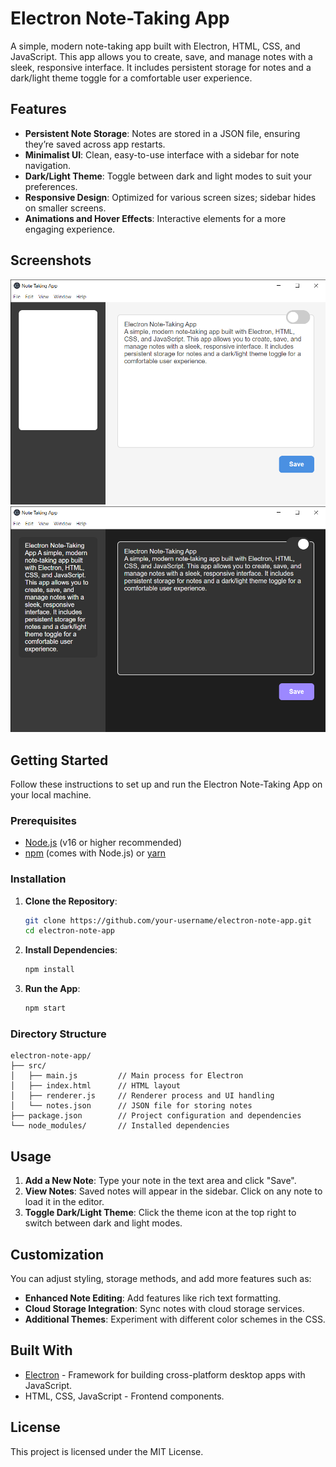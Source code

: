 # Electron Note-Taking App

A simple, modern note-taking app built with Electron, HTML, CSS, and JavaScript. This app allows you to create, save, and manage notes with a sleek, responsive interface. It includes persistent storage for notes and a dark/light theme toggle for a comfortable user experience.

## Features

- **Persistent Note Storage**: Notes are stored in a JSON file, ensuring they’re saved across app restarts.
- **Minimalist UI**: Clean, easy-to-use interface with a sidebar for note navigation.
- **Dark/Light Theme**: Toggle between dark and light modes to suit your preferences.
- **Responsive Design**: Optimized for various screen sizes; sidebar hides on smaller screens.
- **Animations and Hover Effects**: Interactive elements for a more engaging experience.

## Screenshots

![Screenshot of the app in light mode](light-mode-screenshot.png)
![Screenshot of the app in dark mode](dark-mode-screenshot.png)

## Getting Started

Follow these instructions to set up and run the Electron Note-Taking App on your local machine.

### Prerequisites

- [Node.js](https://nodejs.org) (v16 or higher recommended)
- [npm](https://www.npmjs.com/) (comes with Node.js) or [yarn](https://yarnpkg.com/)

### Installation

1. **Clone the Repository**:
   ```bash
   git clone https://github.com/your-username/electron-note-app.git
   cd electron-note-app
   ```

2. **Install Dependencies**:
   ```bash
   npm install
   ```

3. **Run the App**:
   ```bash
   npm start
   ```

### Directory Structure

```
electron-note-app/
├── src/
│   ├── main.js         // Main process for Electron
│   ├── index.html      // HTML layout
│   ├── renderer.js     // Renderer process and UI handling
│   └── notes.json      // JSON file for storing notes
├── package.json        // Project configuration and dependencies
└── node_modules/       // Installed dependencies
```

## Usage

1. **Add a New Note**: Type your note in the text area and click "Save".
2. **View Notes**: Saved notes will appear in the sidebar. Click on any note to load it in the editor.
3. **Toggle Dark/Light Theme**: Click the theme icon at the top right to switch between dark and light modes.

## Customization

You can adjust styling, storage methods, and add more features such as:
- **Enhanced Note Editing**: Add features like rich text formatting.
- **Cloud Storage Integration**: Sync notes with cloud storage services.
- **Additional Themes**: Experiment with different color schemes in the CSS.

## Built With

- [Electron](https://electronjs.org/) - Framework for building cross-platform desktop apps with JavaScript.
- HTML, CSS, JavaScript - Frontend components.

## License

This project is licensed under the MIT License.